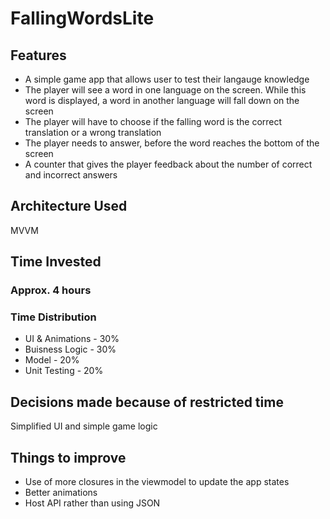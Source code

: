 # FallingWordsLite

## Features
 - A simple game app that allows user to test their langauge knowledge
 - The player will see a word in one language on the screen. While this word is displayed, a word in another language will fall down on the screen
 - The player will have to choose if the falling word is the correct translation or a wrong translation
 - The player needs to answer, before the word reaches the bottom of the screen
 - A counter that gives the player feedback about the number of correct and incorrect answers
 
 ## Architecture Used
 MVVM
 
 ## Time Invested
 ### Approx. 4 hours
 ### Time Distribution
 - UI & Animations - 30%
 -  Buisness Logic - 30%
 - Model - 20%
 - Unit Testing - 20%
 
 ## Decisions made because of restricted time
 Simplified UI and simple game logic
 
 ## Things to improve
 - Use of more closures in the viewmodel to update the app states
 - Better animations
 - Host API rather than using JSON
